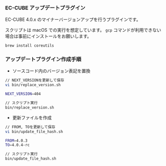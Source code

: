 ### EC-CUBE アップデートプラグイン

EC-CUBE 4.0.x のマイナーバージョンアップを行うプラグインです。

スクリプトは macOS での実行を想定しています。
`gcp` コマンドが利用できない場合は事前にインストールをお願いします。

```sh
brew install coreutils
```

### アップデートプラグイン作成手順

- ソースコード内のバージョン表記を置換

```sh
// NEXT_VERSIONを更新して保存
vi bin/replace_version.sh

NEXT_VERSION=404

// スクリプト実行
bin/replace_version.sh
```

- 更新ファイルを作成

```sh
// FROM, TOを更新して保存
vi bin/update_file_hash.sh

FROM=4.0.3
TO=4.0.4-rc

// スクリプト実行
bin/update_file_hash.sh
```
